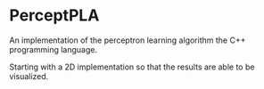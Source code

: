 # PerceptPLA

An implementation of the perceptron learning algorithm
the C++ programming language.

Starting with a 2D implementation so that the results
are able to be visualized.
